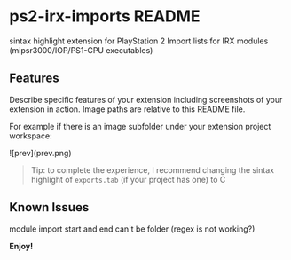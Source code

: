 # ps2-irx-imports README

sintax highlight extension for PlayStation 2 Import lists for IRX modules (mipsr3000/IOP/PS1-CPU executables)

## Features

Describe specific features of your extension including screenshots of your extension in action. Image paths are relative to this README file.

For example if there is an image subfolder under your extension project workspace:

![prev]\(prev.png\)

> Tip: to complete the experience, I recommend changing the sintax highlight of `exports.tab` (if your project has one) to C

## Known Issues

module import start and end can't be folder (regex is not working?)


**Enjoy!**
